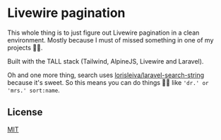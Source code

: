 # Livewire pagination

This whole thing is to just figure out Livewire pagination in a clean environment. Mostly because I must of missed something in one of my projects 🤷‍♂️.

Built with the TALL stack (Tailwind, AlpineJS, Livewire and Laravel).

Oh and one more thing, search uses [lorisleiva/laravel-search-string](https://github.com/lorisleiva/laravel-search-string) because it's sweet. So this means you can do things 🧙‍♂️ like `'dr.' or 'mrs.' sort:name`.

## License
[MIT](https://choosealicense.com/licenses/mit/)